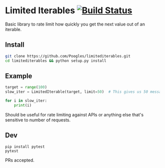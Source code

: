 # Limited Iterables [![Build Status](https://travis-ci.org/Poogles/limitediterables.svg?branch=master)](https://travis-ci.org/Poogles/limitediterables)

Basic library to rate limit how quickly you get the next value out of an iterable.

## Install

```sh
git clone https://github.com/Poogles/limitediterables.git
cd limitediterables && python setup.py install
```


## Example

```python
target = range(100)
slow_iter = LimitedIterable(target, limit=50)  # This gives us 50 messages a second.

for i in slow_iter:
    print(i)

```

Should be useful for rate limiting against APIs or anything else that's sensitive to number of requests.

## Dev

```
pip install pytest
pytest
```

PRs accepted.
